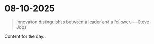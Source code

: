 # 08-10-2025

> Innovation distinguishes between a leader and a follower. — Steve Jobs

Content for the day...
